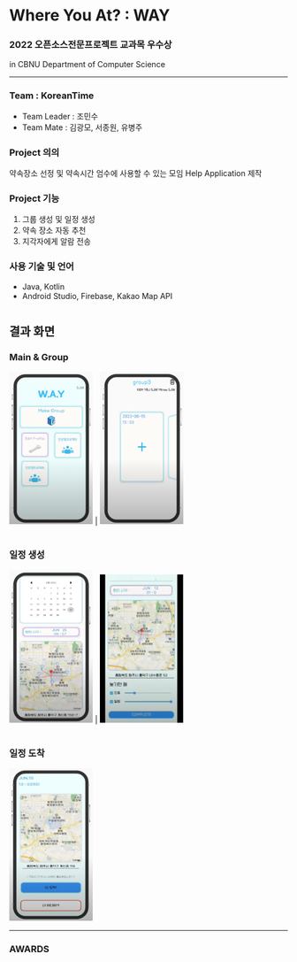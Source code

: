 # Where You At? : WAY
### 2022 오픈소스전문프로젝트 교과목 우수상
in CBNU Department of Computer Science
<hr/>

### Team : KoreanTime
- Team Leader : 조민수
- Team Mate : 김광모, 서종원, 유병주

### Project 의의
약속장소 선정 및 약속시간 엄수에 사용할 수 있는 모임 Help Application 제작

### Project 기능
1. 그룹 생성 및 일정 생성
2. 약속 장소 자동 추천
3. 지각자에게 알람 전송

### 사용 기술 및 언어
- Java, Kotlin
- Android Studio, Firebase, Kakao Map API

#

## 결과 화면
### Main & Group
<img src="./img/main.png" width="30%"> | <img src="./img/group.png" width="30%">

#

### 일정 생성
<img src="./img/make.png" width="30%"> | <img src="./img/inner.png" width="30%">

#

### 일정 도착
<img src="./img/now.png" width="30%">

<hr/>

### AWARDS
